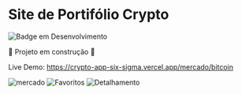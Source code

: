 # Site de Portifólio Crypto

![Badge em Desenvolvimento](http://img.shields.io/static/v1?label=STATUS&message=EM%20DESENVOLVIMENTO&color=GREEN&style=for-the-badge)

:construction: Projeto em construção :construction:

Live Demo: https://crypto-app-six-sigma.vercel.app/mercado/bitcoin


![mercado](https://user-images.githubusercontent.com/110861595/225618808-24da01d4-b31b-44c5-b305-a124eb249583.PNG)
![Favoritos](https://user-images.githubusercontent.com/110861595/225618824-a5592e64-97d9-4bf4-9415-ddefc46a5d0e.PNG)
![Detalhamento](https://user-images.githubusercontent.com/110861595/225618838-0decaa54-3885-4c5f-b3fc-9cbd3535d47f.PNG)

